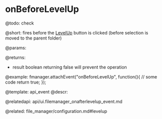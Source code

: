 onBeforeLevelUp
=============

@todo:
	check 

@short:
	fires before the [LevelUp](file_manager/configuration.md#levelup) button is clicked (before selection is moved to the parent folder)

@params:

@returns:

- result		boolean			returning false will prevent the operation



@example:
fmanager.attachEvent("onBeforeLevelUp", function(){
    // some code
    return true;
});

@template:	api_event
@descr:


@relatedapi:
api/ui.filemanager_onafterlevelup_event.md


@related:
file_manager/configuration.md#levelup
